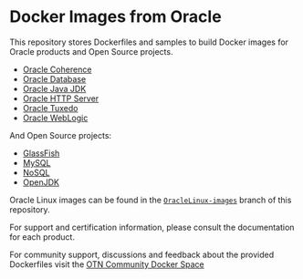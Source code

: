 # Docker Images from Oracle

This repository stores Dockerfiles and samples to build Docker images for Oracle products and Open Source projects.

 - [Oracle Coherence](./OracleCoherence)
 - [Oracle Database](./OracleDatabase)
 - [Oracle Java JDK](./OracleJDK)
 - [Oracle HTTP Server](./OracleHTTPServer)
 - [Oracle Tuxedo](./OracleTuxedo)
 - [Oracle WebLogic](./OracleWebLogic)

And Open Source projects:

 - [GlassFish](./GlassFish)
 - [MySQL](https://github.com/mysql/mysql-docker/)
 - [NoSQL](./NoSQL)
 - [OpenJDK](./OpenJDK)

Oracle Linux images can be found in the [`OracleLinux-images`](https://github.com/oracle/docker/tree/OracleLinux-images) branch of this repository.

For support and certification information, please consult the documentation for each product.

For community support, discussions and feedback about the provided Dockerfiles visit the [OTN Community Docker Space](https://community.oracle.com/community/docker/overview)
